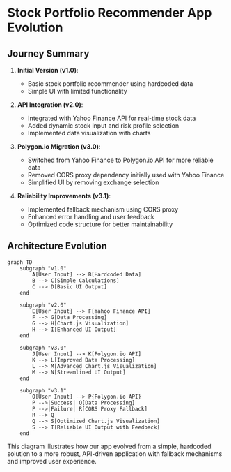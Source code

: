 # Stock Portfolio Recommender App Evolution

## Journey Summary

1. **Initial Version (v1.0)**:
   - Basic stock portfolio recommender using hardcoded data
   - Simple UI with limited functionality

2. **API Integration (v2.0)**:
   - Integrated with Yahoo Finance API for real-time stock data
   - Added dynamic stock input and risk profile selection
   - Implemented data visualization with charts

3. **Polygon.io Migration (v3.0)**:
   - Switched from Yahoo Finance to Polygon.io API for more reliable data
   - Removed CORS proxy dependency initially used with Yahoo Finance
   - Simplified UI by removing exchange selection

4. **Reliability Improvements (v3.1)**:
   - Implemented fallback mechanism using CORS proxy
   - Enhanced error handling and user feedback
   - Optimized code structure for better maintainability

## Architecture Evolution

```mermaid
graph TD
    subgraph "v1.0"
        A[User Input] --> B[Hardcoded Data]
        B --> C[Simple Calculations]
        C --> D[Basic UI Output]
    end

    subgraph "v2.0"
        E[User Input] --> F[Yahoo Finance API]
        F --> G[Data Processing]
        G --> H[Chart.js Visualization]
        H --> I[Enhanced UI Output]
    end

    subgraph "v3.0"
        J[User Input] --> K[Polygon.io API]
        K --> L[Improved Data Processing]
        L --> M[Advanced Chart.js Visualization]
        M --> N[Streamlined UI Output]
    end

    subgraph "v3.1"
        O[User Input] --> P{Polygon.io API}
        P -->|Success| Q[Data Processing]
        P -->|Failure| R[CORS Proxy Fallback]
        R --> Q
        Q --> S[Optimized Chart.js Visualization]
        S --> T[Reliable UI Output with Feedback]
    end
```

This diagram illustrates how our app evolved from a simple, hardcoded solution to a more robust, API-driven application with fallback mechanisms and improved user experience.
